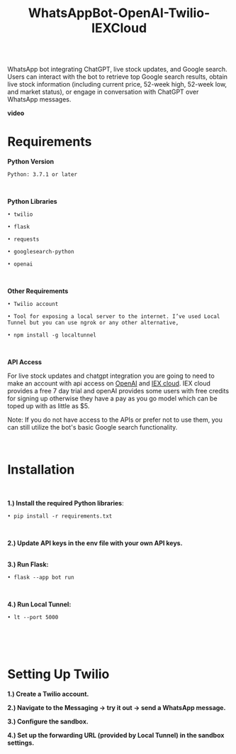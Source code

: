 <h1 align="center">WhatsAppBot-OpenAI-Twilio-IEXCloud</h1>

<br>
<br>

WhatsApp bot integrating ChatGPT, live stock updates, and Google search. Users can interact with the bot to retrieve top Google search results, obtain live stock information (including current price, 52-week high, 52-week low, and market status), or engage in conversation with ChatGPT over WhatsApp messages.


**video**

<h1>Requirements</h1>

**Python Version** 

`Python: 3.7.1 or later`

<br>
  
**Python Libraries**

`• twilio`

`• flask`

`• requests`

`• googlesearch-python`

`• openai`

<br>

**Other Requirements**

`• Twilio account`

`• Tool for exposing a local server to the internet. I’ve used Local Tunnel but you can use ngrok or any other alternative,`
   
    • npm install -g localtunnel

<br>

**API Access**

For live stock updates and chatgpt integration you are going to need to make an account with api access on [OpenAI](https://openai.com/blog/openai-api) and [IEX cloud](https://iexcloud.io/data-group/market-data). IEX cloud provides a free 7 day trial and openAI provides some users with free credits for signing up otherwise they have a pay as you go model which can be toped up with as little as $5. 

Note: If you do not have access to the APIs or prefer not to use them, you can still utilize the bot's basic Google search functionality.


<br>

<h1>Installation</h1>
<br>

**1.) Install the required Python libraries**:

    • pip install -r requirements.txt
<br>

**2.) Update API keys in the env file with your own API keys.**
<br><br>


**3.) Run Flask:**

    • flask --app bot run
<br>

**4.) Run Local Tunnel:**

    • lt --port 5000
<br>
<br>
<br>
<h1>Setting Up Twilio</h1>

**1.) Create a Twilio account.**

**2.) Navigate to the Messaging -> try it out -> send a WhatsApp message.**

**3.) Configure the sandbox.**

**4.) Set up the forwarding URL (provided by Local Tunnel) in the sandbox settings.**

















